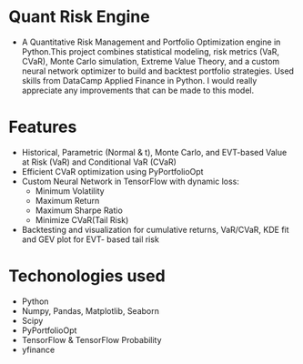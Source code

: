 # Quant Risk Engine
- A Quantitative Risk Management and Portfolio Optimization engine in Python.This project combines statistical modeling, risk metrics (VaR, CVaR), Monte Carlo simulation, Extreme Value Theory, and a custom neural network optimizer to build and backtest portfolio strategies. Used skills from DataCamp Applied Finance in Python. I would really appreciate any improvements that can be made to this model. 
# Features
- Historical, Parametric (Normal & t), Monte Carlo, and EVT-based Value at Risk (VaR) and Conditional VaR (CVaR)
- Efficient CVaR optimization using PyPortfolioOpt
- Custom Neural Network in TensorFlow with dynamic loss:
  - Minimum Volatility
  - Maximum Return
  - Maximum Sharpe Ratio
  - Minimize CVaR(Tail Risk)
- Backtesting and visualization for cumulative returns, VaR/CVaR, KDE fit and GEV plot for EVT- based tail risk
# Techonologies used
- Python
- Numpy, Pandas, Matplotlib, Seaborn
- Scipy
- PyPortfolioOpt
- TensorFlow & TensorFlow Probability
- yfinance
